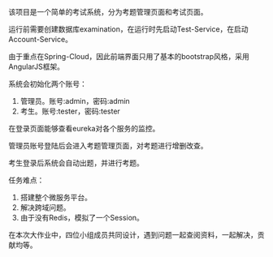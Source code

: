该项目是一个简单的考试系统，分为考题管理页面和考试页面。

运行前需要创建数据库examination，在运行时先启动Test-Service，在启动Account-Service。

由于重点在Spring-Cloud，因此前端界面只用了基本的bootstrap风格，采用AngularJS框架。

系统会初始化两个账号：
1. 管理员。账号:admin，密码:admin
2. 考生。账号:tester，密码:tester

在登录页面能够查看eureka对各个服务的监控。

管理员账号登陆后会进入考题管理页面，对考题进行增删改查。

考生登录后系统会自动出题，并进行考题。

任务难点：

1. 搭建整个微服务平台。
2. 解决跨域问题。
3. 由于没有Redis，模拟了一个Session。

在本次大作业中，四位小组成员共同设计，遇到问题一起查阅资料，一起解决，贡献均等。
